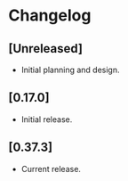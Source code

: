 # Changelog

## [Unreleased]

- Initial planning and design.

## [0.17.0]

- Initial release.

## [0.37.3]

- Current release.


